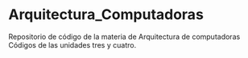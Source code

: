# Arquitectura_Computadoras
Repositorio de código de la materia de Arquitectura de computadoras
Códigos de las unidades tres y cuatro.
